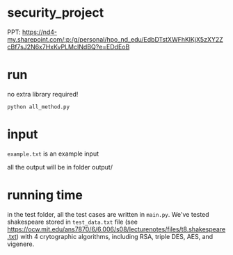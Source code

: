 # security_project

PPT: https://nd4-my.sharepoint.com/:p:/g/personal/hpo_nd_edu/EdbDTstXWFhKlKjX5zXY2ZcBf7sJ2N6x7HxKvPLMcINdBQ?e=EDdEoB

# run
no extra library required!

```shell
python all_method.py
```

# input
`example.txt` is an example input

all the output will be in folder output/

# running time 
in the test folder, all the test cases are written in `main.py`. We've tested shakespeare stored in `test_data.txt` file (see https://ocw.mit.edu/ans7870/6/6.006/s08/lecturenotes/files/t8.shakespeare.txt) with 4 crytographic algorithms, including RSA, triple DES, AES, and vigenere. 

